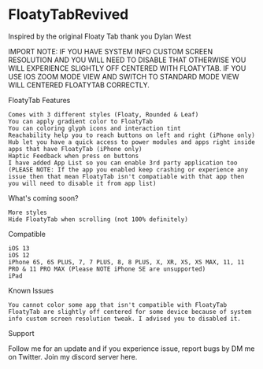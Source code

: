 # FloatyTabRevived

Inspired by the original Floaty Tab thank you Dylan West

IMPORT NOTE: IF YOU HAVE SYSTEM INFO CUSTOM SCREEN RESOLUTION AND YOU WILL NEED TO DISABLE THAT OTHERWISE YOU WILL EXPERIENCE SLIGHTLY OFF CENTERED WITH FLOATYTAB. IF YOU USE IOS ZOOM MODE VIEW AND SWITCH TO STANDARD MODE VIEW WILL CENTERED FLOATYTAB CORRECTLY.

FloatyTab Features

    Comes with 3 different styles (Floaty, Rounded & Leaf)
    You can apply gradient color to FloatyTab
    You can coloring glyph icons and interaction tint
    Reachability help you to reach buttons on left and right (iPhone only)
    Hub let you have a quick access to power modules and apps right inside apps that have FloatyTab (iPhone only)
    Haptic Feedback when press on buttons
    I have added App List so you can enable 3rd party application too (PLEASE NOTE: If the app you enabled keep crashing or experience any issue then that mean FloatyTab isn't compatiable with that app then you will need to disable it from app list)

What's coming soon?

    More styles
    Hide FloatyTab when scrolling (not 100% definitely)

Compatible

    iOS 13
    iOS 12
    iPhone 6S, 6S PLUS, 7, 7 PLUS, 8, 8 PLUS, X, XR, XS, XS MAX, 11, 11 PRO & 11 PRO MAX (Please NOTE iPhone SE are unsupported)
    iPad 

Known Issues

    You cannot color some app that isn't compatible with FloatyTab
    FloatyTab are slightly off centered for some device because of system info custom screen resolution tweak. I advised you to disabled it.

Support

Follow me for an update and if you experience issue, report bugs by DM me on Twitter. Join my discord server here.
